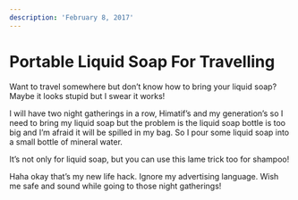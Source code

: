 ```yaml
---
description: 'February 8, 2017'
---
```


# Portable Liquid Soap For Travelling

Want to travel somewhere but don’t know how to bring your liquid soap? Maybe it looks stupid but I swear it works!

I will have two night gatherings in a row, Himatif’s and my generation’s so I need to bring my liquid soap but the problem is the liquid soap bottle is too big and I’m afraid it will be spilled in my bag. So I pour some liquid soap into a small bottle of mineral water.

It’s not only for liquid soap, but you can use this lame trick too for shampoo!

Haha okay that’s my new life hack. Ignore my advertising language. Wish me safe and sound while going to those night gatherings!

